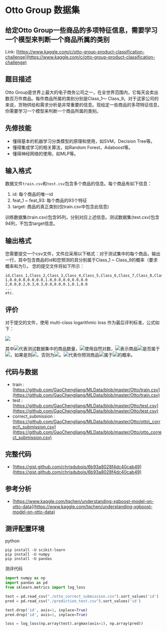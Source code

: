 # Otto Group 数据集

## 给定Otto Group一些商品的多项特征信息，需要学习一个模型来判断一个商品所属的类别

Link: [https://www.kaggle.com/c/otto-group-product-classification-challenge](https://www.kaggle.com/c/otto-group-product-classification-challenge)

## 题目描述

Otto Group是世界上最大的电子商务公司之一，在全世界范围内，它每天会卖出数百万件商品。每件商品所属的类别分别是Class\_1～ Class\_9。对于这家公司的来说，货物供给和需求分析是非常重要的信息。现给定一些商品的多项特征信息，你需要学习一个模型来判断一个商品所属的类别。

## 先修技能

* 懂得基本的机器学习分类模型的原理和使用，如SVM，Decision Tree等。
* 懂得集成学习的相关算法，如Random Forest，Adaboost等。
* 懂得神经网络的使用，如MLP等。

## 输入格式

数据文件```train.csv```和```test.csv```包含多个商品的信息。每个商品有如下信息：

1. id: 每个商品的唯一id
2. feat\_1 ~ feat\_93: 每个商品的93个特征
3. target: 商品的真正类别\(仅train.csv中包含此信息\)

训练数据集\(train.csv\)包含95列，分别对应上述信息。测试数据集\(test.csv\)包含94列，不包含target信息。

## 输出格式

您需要提交一个csv文件，文件应采用以下格式：对于测试集中的每个商品，输出一行，其中包含商品的id和您预测的其分别属于Class\_1 ~ Class\_9的概率（要求概率和为1）。 您的提交文件将如下所示：

```
id,Class_1,Class_2,Class_3,Class_4,Class_5,Class_6,Class_7,Class_8,Class_9
1,0.0,0.0,0.0,0.0,1.0,0.0,0.0,0.0,0.0
2,0.0,0.2,0.3,0.3,0.0,0.0,0.1,0.1,0.0
...
etc.
```

## 评价

对于提交的文件，使用 multi-class logarithmic loss 作为最后评判标准，公式如下：

<img src="http://www.forkosh.com/mathtex.cgi? logloss = -\frac{1}{N}\sum_{i=1}^N\sum_{j=1}^My_{ij}log(p_{ij})">

其中<img src="http://www.forkosh.com/mathtex.cgi? N">代表测试数据集中的商品数量，<img src="http://www.forkosh.com/mathtex.cgi? log">使用自然对数，<img src="http://www.forkosh.com/mathtex.cgi? y_{ij}">表示商品<img src="http://www.forkosh.com/mathtex.cgi? i">是否属于<img src="http://www.forkosh.com/mathtex.cgi? j">，如果是则<img src="http://www.forkosh.com/mathtex.cgi? y_{ij}=1">，否则为<img src="http://www.forkosh.com/mathtex.cgi? 0">。<img src="http://www.forkosh.com/mathtex.cgi? p_{ij}">代表你预测商品<img src="http://www.forkosh.com/mathtex.cgi? i">属于<img src="http://www.forkosh.com/mathtex.cgi? class_j">的概率。

## 代码与数据

* train : [https://github.com/GaoChengliang/MLData/blob/master/Otto/train.csv](https://github.com/GaoChengliang/MLData/blob/master/Otto/train.csv)
* test : [https://github.com/GaoChengliang/MLData/blob/master/Otto/test.csv](https://github.com/GaoChengliang/MLData/blob/master/Otto/test.csv)
* correct\_submission : [https://github.com/GaoChengliang/MLData/blob/master/Otto/otto\_correct\_submission.csv](https://github.com/GaoChengliang/MLData/blob/master/Otto/otto_correct_submission.csv)

## 完整代码

* [https://gist.github.com/chrisdubois/6b93a8028f4dc40cab49](https://gist.github.com/chrisdubois/6b93a8028f4dc40cab49)

## 参考分析

* [https://www.kaggle.com/tqchen/understanding-xgboost-model-on-otto-data](https://www.kaggle.com/tqchen/understanding-xgboost-model-on-otto-data)

## 测评配置环境

python

```
pip install -U scikit-learn
pip install -U numpy
pip install -U pandas
```

测评代码

```py
import numpy as np
import pandas as pd
from sklearn.metrics import log_loss

test = pd.read_csv("./otto_correct_submission.csv").sort_values('id')
pred = pd.read_csv("./prediction_test.csv").sort_values('id')

test.drop('id', axis=1, inplace=True)
pred.drop('id', axis=1, inplace=True)

loss = log_loss(np.array(test).argmax(axis=1), np.array(pred))
```



